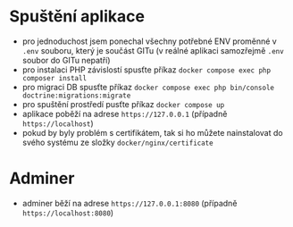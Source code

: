 # Spuštění aplikace
- pro jednoduchost jsem ponechal všechny potřebné ENV proměnné v `.env` souboru, který je součást GITu (v reálné aplikaci samozřejmě `.env` soubor do GITu nepatří)
- pro instalaci PHP závislostí spusťte příkaz `docker compose exec php composer install`
- pro migraci DB spusťte příkaz `docker compose exec php bin/console doctrine:migrations:migrate`
- pro spuštění prostředí pusťte příkaz `docker compose up`
- aplikace poběží na adrese `https://127.0.0.1` (případně `https://localhost`)
- pokud by byly problém s certifikátem, tak si ho můžete nainstalovat do svého systému ze složky `docker/nginx/certificate`

# Adminer
- adminer běží na adrese `https://127.0.0.1:8080` (případně `https://localhost:8080`)
